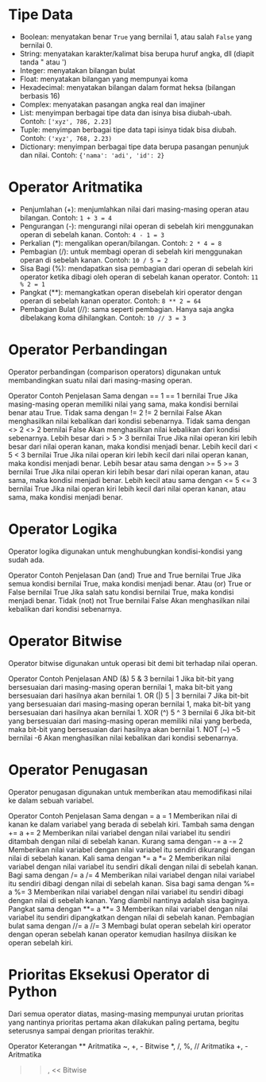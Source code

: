 # Tipe Data

- Boolean: menyatakan benar `True` yang bernilai 1, atau salah `False` yang bernilai 0.
- String: menyatakan karakter/kalimat bisa berupa huruf angka, dll (diapit tanda " atau ')
- Integer: menyatakan bilangan bulat
- Float: menyatakan bilangan yang mempunyai koma
- Hexadecimal: menyatakan bilangan dalam format heksa (bilangan berbasis 16)
- Complex: menyatakan pasangan angka real dan imajiner
- List: menyimpan berbagai tipe data dan isinya bisa diubah-ubah. Contoh: `['xyz', 786, 2.23]`
- Tuple: menyimpan berbagai tipe data tapi isinya tidak bisa diubah. Contoh: `('xyz', 768, 2.23)`
- Dictionary: menyimpan berbagai tipe data berupa pasangan penunjuk dan nilai. Contoh: `{'nama': 'adi', 'id': 2}`

# Operator Aritmatika

- Penjumlahan (+): menjumlahkan nilai dari masing-masing operan atau bilangan. Contoh: `1 + 3 = 4`
- Pengurangan (-): mengurangi nilai operan di sebelah kiri menggunakan operan di sebelah kanan. Contoh: `4 - 1 = 3`
- Perkalian (*): mengalikan operan/bilangan. Contoh: `2 * 4 = 8`
- Pembagian (/): untuk membagi operan di sebelah kiri menggunakan operan di sebelah kanan. Contoh: `10 / 5 = 2`
- Sisa Bagi (%): mendapatkan sisa pembagian dari operan di sebelah kiri operator ketika dibagi oleh operan di sebelah kanan operator. Contoh: `11 % 2 = 1`
- Pangkat (**): memangkatkan operan disebelah kiri operator dengan operan di sebelah kanan operator. Contoh: `8 ** 2 = 64`
- Pembagian Bulat (//): sama seperti pembagian. Hanya saja angka dibelakang koma dihilangkan. Contoh: `10 // 3 = 3`

# Operator Perbandingan
Operator perbandingan (comparison operators) digunakan untuk membandingkan suatu nilai dari masing-masing operan.

Operator	Contoh	Penjelasan
Sama dengan ==	1 == 1	bernilai True Jika masing-masing operan memiliki nilai yang sama, maka kondisi bernilai benar atau True.
Tidak sama dengan !=	2 != 2	bernilai False Akan menghasilkan nilai kebalikan dari kondisi sebenarnya.
Tidak sama dengan <>	2 <> 2	bernilai False Akan menghasilkan nilai kebalikan dari kondisi sebenarnya.
Lebih besar dari >	5 > 3	bernilai True Jika nilai operan kiri lebih besar dari nilai operan kanan, maka kondisi menjadi benar.
Lebih kecil dari <	5 < 3	bernilai True Jika nilai operan kiri lebih kecil dari nilai operan kanan, maka kondisi menjadi benar.
Lebih besar atau sama dengan >=	5 >= 3	bernilai True Jika nilai operan kiri lebih besar dari nilai operan kanan, atau sama, maka kondisi menjadi benar.
Lebih kecil atau sama dengan <=	5 <= 3	bernilai True Jika nilai operan kiri lebih kecil dari nilai operan kanan, atau sama, maka kondisi menjadi benar.

# Operator Logika
Operator logika digunakan untuk menghubungkan kondisi-kondisi yang sudah ada.

Operator	Contoh	Penjelasan
Dan (and)	True and True	bernilai True Jika semua kondisi bernilai True, maka kondisi menjadi benar.
Atau (or)	True or False	bernilai True Jika salah satu kondisi bernilai True, maka kondisi menjadi benar.
Tidak (not)	not True	bernilai False Akan menghasilkan nilai kebalikan dari kondisi sebenarnya.

# Operator Bitwise
Operator bitwise digunakan untuk operasi bit demi bit terhadap nilai operan.

Operator	Contoh	Penjelasan
AND (&)	5 & 3	bernilai 1 Jika bit-bit yang bersesuaian dari masing-masing operan bernilai 1, maka bit-bit yang bersesuaian dari hasilnya akan bernilai 1.
OR (|)	5 | 3	bernilai 7 Jika bit-bit yang bersesuaian dari masing-masing operan bernilai 1, maka bit-bit yang bersesuaian dari hasilnya akan bernilai 1.
XOR (^)	5 ^ 3	bernilai 6 Jika bit-bit yang bersesuaian dari masing-masing operan memiliki nilai yang berbeda, maka bit-bit yang bersesuaian dari hasilnya akan bernilai 1.
NOT (~)	~5	bernilai -6 Akan menghasilkan nilai kebalikan dari kondisi sebenarnya.

# Operator Penugasan
Operator penugasan digunakan untuk memberikan atau memodifikasi nilai ke dalam sebuah variabel.

Operator	Contoh	Penjelasan
Sama dengan =	a = 1	Memberikan nilai di kanan ke dalam variabel yang berada di sebelah kiri.
Tambah sama dengan +=	a += 2	Memberikan nilai variabel dengan nilai variabel itu sendiri ditambah dengan nilai di sebelah kanan.
Kurang sama dengan -=	a -= 2	Memberikan nilai variabel dengan nilai variabel itu sendiri dikurangi dengan nilai di sebelah kanan.
Kali sama dengan *=	a *= 2	Memberikan nilai variabel dengan nilai variabel itu sendiri dikali dengan nilai di sebelah kanan.
Bagi sama dengan /=	a /= 4	Memberikan nilai variabel dengan nilai variabel itu sendiri dibagi dengan nilai di sebelah kanan.
Sisa bagi sama dengan %=	a %= 3	Memberikan nilai variabel dengan nilai variabel itu sendiri dibagi dengan nilai di sebelah kanan. Yang diambil nantinya adalah sisa baginya.
Pangkat sama dengan **=	a **= 3	Memberikan nilai variabel dengan nilai variabel itu sendiri dipangkatkan dengan nilai di sebelah kanan.
Pembagian bulat sama dengan //=	a //= 3	Membagi bulat operan sebelah kiri operator dengan operan sebelah kanan operator kemudian hasilnya diisikan ke operan sebelah kiri.

# Prioritas Eksekusi Operator di Python
Dari semua operator diatas, masing-masing mempunyai urutan prioritas yang nantinya prioritas pertama akan dilakukan paling pertama, begitu seterusnya sampai dengan prioritas terakhir.

Operator	Keterangan
**	Aritmatika
~, +, -	Bitwise
*, /, %, //	Aritmatika
+, -	Aritmatika
>>, <<	Bitwise
